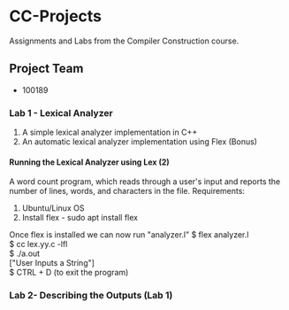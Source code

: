 # CC-Projects
Assignments and Labs from the Compiler Construction course.

## Project Team
  * 100189

### Lab 1 - Lexical Analyzer
1) A simple lexical analyzer implementation in C++
2) An automatic lexical analyzer implementation using Flex (Bonus)

#### Running the Lexical Analyzer using Lex (2)
A word count program, which reads through a user's input and reports the number of lines, words, and characters in the file.
Requirements:
1) Ubuntu/Linux OS
2) Install flex - sudo apt install flex

Once flex is installed we can now run "analyzer.l"
 $ flex analyzer.l <br/>
 $ cc lex.yy.c -lfl <br/>
 $ ./a.out <br/>
 ["User Inputs a String"] <br/>
 $ CTRL + D (to exit the program) <br/>

### Lab 2- Describing the Outputs (Lab 1)

